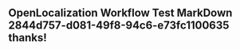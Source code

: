 <properties
ms.topic="hero-topic"
ms.test1="hero-topic"
ms.test2="test"/>

## OpenLocalization Workflow Test MarkDown 2844d757-d081-49f8-94c6-e73fc1100635 thanks!
